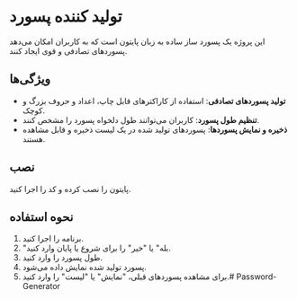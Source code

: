 # تولید کننده پسورد

این پروژه یک پسورد ساز ساده به زبان پایتون است که به کاربران امکان می‌دهد پسوردهای تصادفی و قوی ایجاد کنند.

## ویژگی‌ها

- **تولید پسوردهای تصادفی**: استفاده از کاراکترهای قابل چاپ، اعداد و حروف بزرگ و کوچک.
- **تنظیم طول پسورد**: کاربران می‌توانند طول دلخواه پسورد را مشخص کنند.
- **ذخیره و نمایش پسوردها**: پسوردهای تولید شده در یک لیست ذخیره و قابل مشاهده هستند.

## نصب

پایتون را نصب کرده و کد را اجرا کنید.

## نحوه استفاده

1. برنامه را اجرا کنید.
2. "بله" یا "خیر" را برای شروع یا پایان وارد کنید.
3. طول پسورد را وارد کنید.
4. پسورد تولید شده نمایش داده می‌شود.
5. برای مشاهده پسوردهای قبلی، "نمایش" یا "لیست" را وارد کنید.# Password-Generator